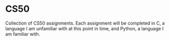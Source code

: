 # CS50
Collection of CS50 assignments.  Each assignment will be completed in C, a language I am unfamiliar with at this point in time, and Python, a language I am familiar with.
